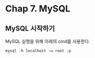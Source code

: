 # Chap 7. MySQL

## MySQL 시작하기
MySQL 실행을 위해 아래의 cmd를 사용한다. 
```shell script
mysql -h localhost -u root -p
```

